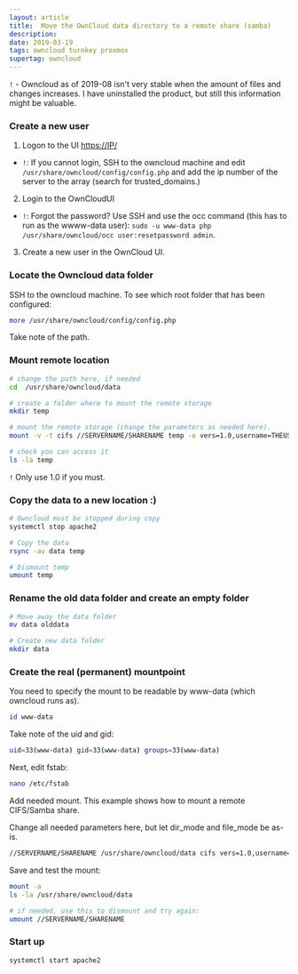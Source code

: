```yaml
---
layout: article
title:  Move the OwnCloud data directory to a remote share (samba)
description: 
date: 2019-03-19
tags: owncloud turnkey proxmox 
supertag: owncloud
---
```


`!` - Owncloud as of 2019-08 isn't very stable when the amount of files and changes increases. I have uninstalled the product, but still this information might be valuable.


### Create a new user

1. Logon to the UI <https://IP/>

* `!`: If you cannot login, SSH to the owncloud machine and edit ```/usr/share/owncloud/config/config.php``` and add the ip number of the server to the array (search for trusted_domains.)

2. Login to the OwnCloudUI

* `!`: Forgot the password? Use SSH and use the occ command (this has to run as the wwww-data user): ```sudo -u www-data php /usr/share/owncloud/occ user:resetpassword admin```.

3. Create a new user in the OwnCloud UI.


### Locate the Owncloud data folder

SSH to the owncloud machine. To see which root folder that has been configured:

```bash
more /usr/share/owncloud/config/config.php
```

Take note of the path.

### Mount remote location

```bash
# change the path here, if needed
cd  /usr/share/owncloud/data

# create a folder where to mount the remote storage
mkdir temp

# mount the remote storage (change the parameters as needed here).
mount -v -t cifs //SERVERNAME/SHARENAME temp -o vers=1.0,username=THEUSER,password=THEPASSWORD

# check you can access it
ls -la temp
```

`!` Only use 1.0 if you must.

### Copy the data to a new location :)

```bash
# Owncloud must be stopped during copy
systemctl stop apache2

# Copy the data
rsync -av data temp

# Dismount temp
umount temp
```

### Rename the old data folder and create an empty folder

```bash
# Move away the data folder
mv data olddata

# Create new data folder
mkdir data
```

### Create the real (permanent) mountpoint

You need to specify the mount to be readable by www-data (which owncloud runs as).

```bash
id www-data
```

Take note of the uid and gid:

```bash
uid=33(www-data) gid=33(www-data) groups=33(www-data)
```

Next, edit fstab:

```bash
nano /etc/fstab
```

Add needed mount. This example shows how to mount a remote CIFS/Samba share.

Change all needed parameters here, but let dir_mode and file_mode be as-is.

```bash
//SERVERNAME/SHARENAME /usr/share/owncloud/data cifs vers=1.0,username=THEUSER,password=THEPASSWORD,uid=33,gid=33,dir_mode=0770,file_mode=0660
```

Save and test the mount:

```bash
mount -a
ls -la /usr/share/owncloud/data

# if needed, use this to dismount and try again:
umount //SERVERNAME/SHARENAME
```

### Start up

```bash
systemctl start apache2
```

